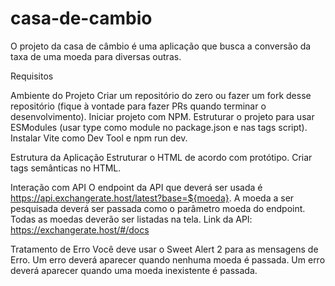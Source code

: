 # casa-de-cambio

O projeto da casa de câmbio é uma aplicação que busca a conversão da taxa de uma moeda para diversas outras.

Requisitos

Ambiente do Projeto Criar um repositório do zero ou fazer um fork desse repositório (fique à vontade para fazer PRs quando terminar o desenvolvimento). Iniciar projeto com NPM. Estruturar o projeto para usar ESModules (usar type como module no package.json e nas tags script). Instalar Vite como Dev Tool e npm run dev.

Estrutura da Aplicação Estruturar o HTML de acordo com protótipo. Criar tags semânticas no HTML.

Interação com API O endpoint da API que deverá ser usada é https://api.exchangerate.host/latest?base=${moeda}. A moeda a ser pesquisada deverá ser passada como o parâmetro moeda do endpoint. Todas as moedas deverão ser listadas na tela. Link da API: https://exchangerate.host/#/docs

Tratamento de Erro Você deve usar o Sweet Alert 2 para as mensagens de Erro. Um erro deverá aparecer quando nenhuma moeda é passada. Um erro deverá aparecer quando uma moeda inexistente é passada.
